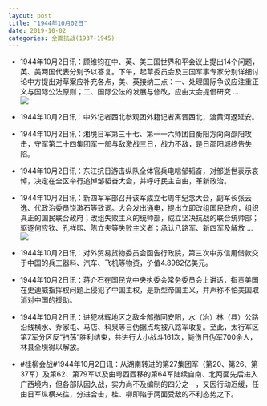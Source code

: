 ```yaml
---
layout: post
title: "1944年10月02日"
date: 2019-10-02
categories: 全面抗战(1937-1945)
---
```


<meta name="referrer" content="no-referrer" />

- 1944年10月2日讯：顾维钧在中、英、美三国世界和平会议上提出14个问题，英、美两国代表分别予以答复。下午，起草委员会及三国军事专家分别详细讨论中方提出对草案应补充各点，美、英接纳三点：一、处理国际争议应注重正义与国际公法原则；二、国际公法的发展与修改，应由大会提倡研究 ... <br/><img src="https://wx4.sinaimg.cn/large/aca367d8ly1g7k7d8855aj20c809zq2z.jpg" />

- 1944年10月2日讯：中外记者西北参观团外籍记者离晋西北，渡黄河返延安。 

- 1944年10月2日讯：湘境日军第三十七、第一一六师团自衡阳方向向邵阳攻击，守军第二十四集团军一部与敌激战三日，战力不敌，是日邵阳城终告失陷。 

- 1944年10月2日讯：东江抗日游击纵队全体官兵电唁邹韬奋，对邹逝世表示哀悼，决定在全区举行追悼邹韬奋大会，并呼吁民主自由，革新政治。 

- 1944年10月2日讯：新四军军部召开该军成立七周年纪念大会，副军长张云逸、代政治委员饶漱石等致词。大会发出通电，提出立即改组国民政府，组织真正的国民联合政府；改组失败主义的统帅部，成立坚决抗战的联合统帅部；驱逐何应钦、孔祥熙、陈立夫等失败主义者；承认八路军、新四军及解放 ... <br/><img src="https://wx3.sinaimg.cn/large/aca367d8ly1g7jrre6shjj20c80903yj.jpg" />

- 1944年10月2日讯：对外贸易货物委员会函告行政院，第三次中苏信用借款交于中国的兵工器料、汽车、飞机等物资，价值4.8982亿美元。 

- 1944年10月2日讯：蒋介石在国民党中央执委会常务委员会上讲话，指责美国在史迪威指挥权问题上侵犯了中国主权，是新型帝国主义，并声称不怕美国取消对中国的援助。 

- 1944年10月2日讯：进犯林辉地区之敌全部撤回安阳，水（冶）林（县）公路沿线横水、乔家屯、马店、科泉等日伪据点均被八路军收复。至此，太行军区第7军分区反“扫荡”胜利结束，共进行大小战斗161次，毙伤日伪军700余人，林县全境得以解放。 

- #桂柳会战#1944年10月2日讯：从湖南转进的第27集团军（第20、第26、第37军）及第62、第79军以及由粤西西移的第64军陆续自南、北两面先后进入广西境内，但各部队因久战，实力尚不及编制的四分之一，又因行动迟缓，任由日军纵横来往，分进合击，桂、柳即陷于两面受敌的不利态势之下。 

